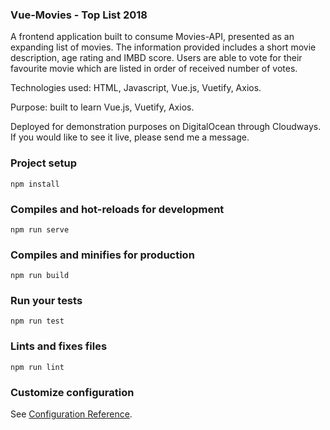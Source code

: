 ### Vue-Movies - Top List 2018

A frontend application built to consume Movies-API, presented as an expanding list of movies. The information provided includes a short movie description, age rating and IMBD score. Users are able to vote for their favourite movie which are listed in order of received number of votes.

Technologies used: HTML, Javascript, Vue.js, Vuetify, Axios.

Purpose: built to learn Vue.js, Vuetify, Axios.

Deployed for demonstration purposes on DigitalOcean through Cloudways. If you would like to see it live, please send me a message.

### Project setup
```
npm install
```

### Compiles and hot-reloads for development
```
npm run serve
```

### Compiles and minifies for production
```
npm run build
```

### Run your tests
```
npm run test
```

### Lints and fixes files
```
npm run lint
```

### Customize configuration
See [Configuration Reference](https://cli.vuejs.org/config/).
